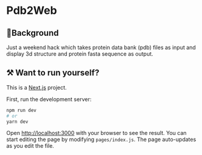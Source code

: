# Pdb2Web 

## 🧬Background
Just a weekend hack which takes protein data bank (pdb) files as input and display 3d structure and protein fasta sequence as output.

## ⚒ Want to run yourself?
This is a [Next.js](https://nextjs.org/) project.

First, run the development server:

```bash
npm run dev
# or
yarn dev
```

Open [http://localhost:3000](http://localhost:3000) with your browser to see the result. You can start editing the page by modifying `pages/index.js`. The page auto-updates as you edit the file.
